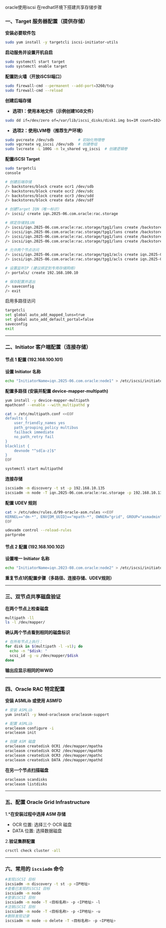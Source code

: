 oracle使用iscsi 在redhat环境下搭建共享存储步骤
### **一、Target 服务器配置（提供存储）**

**安装必要软件包**
```bash
sudo yum install -y targetcli iscsi-initiator-utils
```

**启动服务并设置开机自启**
```bash
sudo systemctl start target
sudo systemctl enable target
```

**配置防火墙（开放iSCSI端口）**
  ```bash
sudo firewall-cmd --permanent --add-port=3260/tcp
sudo firewall-cmd --reload
```

**创建后端存储**

- **选项1：使用本地文件（示例创建1GB文件）**
```bash
sudo dd if=/dev/zero of=/var/lib/iscsi_disks/disk1.img bs=1M count=1024
```

- **选项2：使用LVM卷（推荐生产环境）**
```bash
sudo pvcreate /dev/sdb           # 初始化物理卷
sudo vgcreate vg_iscsi /dev/sdb  # 创建卷组
sudo lvcreate -L 100G -n lv_shared vg_iscsi  # 创建逻辑卷
```

**配置iSCSI Target**
```bash
sudo targetcli
console

# 创建后端存储
/> backstores/block create ocr1 /dev/sdb
/> backstores/block create ocr2 /dev/sdc
/> backstores/block create ocr3 /dev/sdd
/> backstores/block create data /dev/sdf

# 创建Target IQN（唯一标识）
/> iscsi/ create iqn.2025-06.com.oracle:rac.storage

# 绑定存储到LUN
/> iscsi/iqn.2025-06.com.oracle:rac.storage/tpg1/luns create /backstores/block/ocr1
/> iscsi/iqn.2025-06.com.oracle:rac.storage/tpg1/luns create /backstores/block/ocr2
/> iscsi/iqn.2025-06.com.oracle:rac.storage/tpg1/luns create /backstores/block/ocr3
/> iscsi/iqn.2025-06.com.oracle:rac.storage/tpg1/luns create /backstores/block/data

# 允许两个节点访问
/> iscsi/iqn.2025-06.com.oracle:rac.storage/tpg1/acls create iqn.2025-06.com.oracle:node1
/> iscsi/iqn.2025-06.com.oracle:rac.storage/tpg1/acls create iqn.2025-06.com.oracle:node2

# 设置监听IP (建议绑定到专用存储网络)
/> portals/ create 192.168.100.10

# 保存配置并退出
/> saveconfig
/> exit
```

启用多路径访问
```bash
targetcli
set global auto_add_mapped_luns=true
set global auto_add_default_portal=false
saveconfig
exit
```

---

### **二、Initiator 客户端配置（连接存储）**

#### 节点 1 配置 (192.168.100.101)

**设置 Initiator 名称**
```bash
echo "InitiatorName=iqn.2025-06.com.oracle:node1" > /etc/iscsi/initiatorname.iscsi
```


**配置多路径 (安装并配置 device-mapper-multipath)**
```bash
yum install -y device-mapper-multipath 
mpathconf --enable --with_multipathd y

cat > /etc/multipath.conf <<EOF
defaults {
    user_friendly_names yes
    path_grouping_policy multibus
    failback immediate
    no_path_retry fail
}
blacklist {
    devnode "^sd[a-z]$"
}
EOF

systemctl start multipathd
```

**连接存储**
```bash
iscsiadm -m discovery -t st -p 192.168.10.135
iscsiadm -m node -T iqn.2025-06.com.oracle:rac.storage -p 192.168.10.135 -l
```

**配置 UDEV 规则**
```bash
cat > /etc/udev/rules.d/99-oracle-asm.rules <<EOF
KERNEL=="dm-*", ENV{DM_UUID}=="mpath-*", OWNER="grid", GROUP="asmadmin", MODE="0660"
EOF

udevadm control --reload-rules
partprobe
```



#### 节点 2 配置 (192.168.100.102)

**设置唯一 Initiator 名称**
```bash
echo "InitiatorName=iqn.2023-08.com.oracle:node2" > /etc/iscsi/initiatorname.iscsi
```


**重复节点1的配置步骤（多路径、连接存储、UDEV规则）**

---

### **三、双节点共享磁盘验证**

**在两个节点上检查磁盘**
```bash
multipath -ll
ls -l /dev/mapper/
```

**确认两个节点看到相同的磁盘标识**
```bash
# 在所有节点上执行：
for disk in $(multipath -l -v1); do 
  echo -n "$disk: "
  scsi_id -g -u /dev/mapper/$disk 
done
```

**输出应显示相同的WWID**

---

### **四、Oracle RAC 特定配置**

**安装 ASMLib 或使用 ASMFD**
```bash
# 安装 ASMLib
yum install -y kmod-oracleasm oracleasm-support

# 配置 ASMLib
oracleasm configure -i
oracleasm init

# 创建 ASM 磁盘
oracleasm createdisk OCR1 /dev/mapper/mpatha
oracleasm createdisk OCR2 /dev/mapper/mpathb
oracleasm createdisk OCR3 /dev/mapper/mpathc
oracleasm createdisk DATA /dev/mapper/mpathd
```


**在另一个节点扫描磁盘**
```bash
oracleasm scandisks
oracleasm listdisks
```



---

### **五、配置 Oracle Grid Infrastructure**

1.***在安装过程中选择 ASM 存储**

- OCR 位置: 选择三个 OCR 磁盘
- DATA 位置: 选择数据磁盘

2.**验证集群配置**
```bash
crsctl check cluster -all
```




---


### 六、常用的 `iscsiadm` 命令
```bash
#发现iSCSI 目标
iscsiadm -m discovery -t st -p <IP地址>
#查看已发现的iSCSI 目标
iscsiadm -m node
#登录iSCSI 目标
iscsiadm -m node -T <目标名称> -p <IP地址> -l
#注销iSCSI 目标
iscsiadm -m node -T <目标名称> -p <IP地址> -u
#删除发现记录
iscsiadm -m node -o delete -T <目标名称> -p <IP地址>
```
